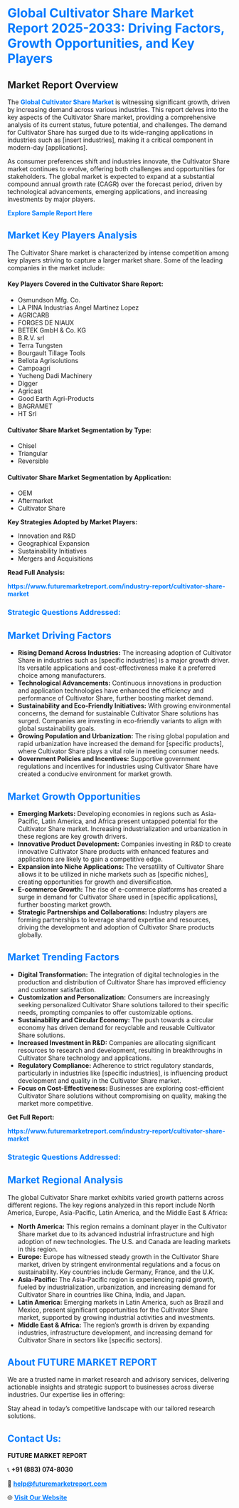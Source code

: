 <h1 style="color: #007BFF;">Global Cultivator Share Market Report 2025-2033: Driving Factors, Growth Opportunities, and Key Players</h1>

<section id="overview">
<h2>Market Report Overview</h2>
<p>The <a href="https://www.futuremarketreport.com/industry-report/cultivator-share-market" style="color: #007BFF; text-decoration: none;"><strong>Global Cultivator Share Market</strong></a> is witnessing significant growth, driven by increasing demand across various industries. This report delves into the key aspects of the Cultivator Share market, providing a comprehensive analysis of its current status, future potential, and challenges. The demand for Cultivator Share has surged due to its wide-ranging applications in industries such as [insert industries], making it a critical component in modern-day [applications].</p>
<p>As consumer preferences shift and industries innovate, the Cultivator Share market continues to evolve, offering both challenges and opportunities for stakeholders. The global market is expected to expand at a substantial compound annual growth rate (CAGR) over the forecast period, driven by technological advancements, emerging applications, and increasing investments by major players.</p>
</section>

<section id="overview">
<p><a href="https://www.futuremarketreport.com/request-sample/reportId=128706" style="color: #007BFF; text-decoration: none;"><strong>Explore Sample Report Here</strong></a></p>
</section>

<section id="key-players">
<h2 style="color: #007BFF;">Market Key Players Analysis</h2>
<p>The Cultivator Share market is characterized by intense competition among key players striving to capture a larger market share. Some of the leading companies in the market include:</p>
<h4>Key Players Covered in the Cultivator Share Report:</h4>
<ul><li>Osmundson Mfg. Co.</li><li>LA PINA Industrias Angel Martinez Lopez</li><li>AGRICARB</li><li>FORGES DE NIAUX</li><li>BETEK GmbH &amp; Co. KG</li><li>B.R.V. srl</li><li>Terra Tungsten</li><li>Bourgault Tillage Tools</li><li>Bellota Agrisolutions</li><li>Campoagri</li><li>Yucheng Dadi Machinery</li><li>Digger</li><li>Agricast</li><li>Good Earth Agri-Products</li><li>BAGRAMET</li><li>HT Srl</li></ul>
<h4>Cultivator Share Market Segmentation by Type:</h4>
<ul><li>Chisel</li><li>Triangular</li><li>Reversible</li></ul>

<h4>Cultivator Share Market Segmentation by Application:</h4>
<ul><li>OEM</li><li>Aftermarket</li><li>Cultivator Share</li></ul>
<p><strong>Key Strategies Adopted by Market Players:</strong></p>
<ul>
<li>Innovation and R&D</li>
<li>Geographical Expansion</li>
<li>Sustainability Initiatives</li>
<li>Mergers and Acquisitions</li>
</ul>
</section>

<section>
<p><strong>Read Full Analysis: </strong></p><a href="https://www.futuremarketreport.com/industry-report/cultivator-share-market" style="color: #007BFF; text-decoration: none;"><strong>https://www.futuremarketreport.com/industry-report/cultivator-share-market</strong></a>
<h3 style="color: #007BFF;">Strategic Questions Addressed:</h3>
</section>

<section id="driving-factors">
<h2 style="color: #007BFF;">Market Driving Factors</h2>
<ul>
<li><strong>Rising Demand Across Industries:</strong> The increasing adoption of Cultivator Share in industries such as [specific industries] is a major growth driver. Its versatile applications and cost-effectiveness make it a preferred choice among manufacturers.</li>
<li><strong>Technological Advancements:</strong> Continuous innovations in production and application technologies have enhanced the efficiency and performance of Cultivator Share, further boosting market demand.</li>
<li><strong>Sustainability and Eco-Friendly Initiatives:</strong> With growing environmental concerns, the demand for sustainable Cultivator Share solutions has surged. Companies are investing in eco-friendly variants to align with global sustainability goals.</li>
<li><strong>Growing Population and Urbanization:</strong> The rising global population and rapid urbanization have increased the demand for [specific products], where Cultivator Share plays a vital role in meeting consumer needs.</li>
<li><strong>Government Policies and Incentives:</strong> Supportive government regulations and incentives for industries using Cultivator Share have created a conducive environment for market growth.</li>
</ul>
</section>

<section id="growth-opportunities">
<h2 style="color: #007BFF;">Market Growth Opportunities</h2>
<ul>
<li><strong>Emerging Markets:</strong> Developing economies in regions such as Asia-Pacific, Latin America, and Africa present untapped potential for the Cultivator Share market. Increasing industrialization and urbanization in these regions are key growth drivers.</li>
<li><strong>Innovative Product Development:</strong> Companies investing in R&D to create innovative Cultivator Share products with enhanced features and applications are likely to gain a competitive edge.</li>
<li><strong>Expansion into Niche Applications:</strong> The versatility of Cultivator Share allows it to be utilized in niche markets such as [specific niches], creating opportunities for growth and diversification.</li>
<li><strong>E-commerce Growth:</strong> The rise of e-commerce platforms has created a surge in demand for Cultivator Share used in [specific applications], further boosting market growth.</li>
<li><strong>Strategic Partnerships and Collaborations:</strong> Industry players are forming partnerships to leverage shared expertise and resources, driving the development and adoption of Cultivator Share products globally.</li>
</ul>
</section>

<section id="trending-factors">
<h2 style="color: #007BFF;">Market Trending Factors</h2>
<ul>
<li><strong>Digital Transformation:</strong> The integration of digital technologies in the production and distribution of Cultivator Share has improved efficiency and customer satisfaction.</li>
<li><strong>Customization and Personalization:</strong> Consumers are increasingly seeking personalized Cultivator Share solutions tailored to their specific needs, prompting companies to offer customizable options.</li>
<li><strong>Sustainability and Circular Economy:</strong> The push towards a circular economy has driven demand for recyclable and reusable Cultivator Share solutions.</li>
<li><strong>Increased Investment in R&D:</strong> Companies are allocating significant resources to research and development, resulting in breakthroughs in Cultivator Share technology and applications.</li>
<li><strong>Regulatory Compliance:</strong> Adherence to strict regulatory standards, particularly in industries like [specific industries], is influencing product development and quality in the Cultivator Share market.</li>
<li><strong>Focus on Cost-Effectiveness:</strong> Businesses are exploring cost-efficient Cultivator Share solutions without compromising on quality, making the market more competitive.</li>
</ul>
</section>

<section>
<p><strong>Get Full Report: </strong></p><a href="https://www.futuremarketreport.com/industry-report/cultivator-share-market" style="color: #007BFF; text-decoration: none;"><strong>https://www.futuremarketreport.com/industry-report/cultivator-share-market</strong></a>
<h3 style="color: #007BFF;">Strategic Questions Addressed:</h3>
</section>


<section id="regional-analysis">
<h2 style="color: #007BFF;">Market Regional Analysis</h2>
<p>The global Cultivator Share market exhibits varied growth patterns across different regions. The key regions analyzed in this report include North America, Europe, Asia-Pacific, Latin America, and the Middle East & Africa:</p>
<ul>
<li><strong>North America:</strong> This region remains a dominant player in the Cultivator Share market due to its advanced industrial infrastructure and high adoption of new technologies. The U.S. and Canada are leading markets in this region.</li>
<li><strong>Europe:</strong> Europe has witnessed steady growth in the Cultivator Share market, driven by stringent environmental regulations and a focus on sustainability. Key countries include Germany, France, and the U.K.</li>
<li><strong>Asia-Pacific:</strong> The Asia-Pacific region is experiencing rapid growth, fueled by industrialization, urbanization, and increasing demand for Cultivator Share in countries like China, India, and Japan.</li>
<li><strong>Latin America:</strong> Emerging markets in Latin America, such as Brazil and Mexico, present significant opportunities for the Cultivator Share market, supported by growing industrial activities and investments.</li>
<li><strong>Middle East & Africa:</strong> The region’s growth is driven by expanding industries, infrastructure development, and increasing demand for Cultivator Share in sectors like [specific sectors].</li>
</ul>
</section>

<footer>
<h2 style="color: #007BFF;">About FUTURE MARKET REPORT</h2>
<p>We are a trusted name in market research and advisory services, delivering actionable insights and strategic support to businesses across diverse industries. Our expertise lies in offering:</p>

<p>Stay ahead in today’s competitive landscape with our tailored research solutions.</p>

<h2 style="color: #007BFF;">Contact Us:</h2>
<p><strong>FUTURE MARKET REPORT</strong></p>
<p>📞 <strong>+91 (883) 074-8030</strong></p>
<p>📧 <strong><a href="mailto:help@futuremarketreport.com" style="color: #007BFF;">help@futuremarketreport.com</a></strong></p>
<p>🌐 <strong><a href="https://www.futuremarketreport.com/" style="color: #007BFF;">Visit Our Website</a></strong></p>
</footer>